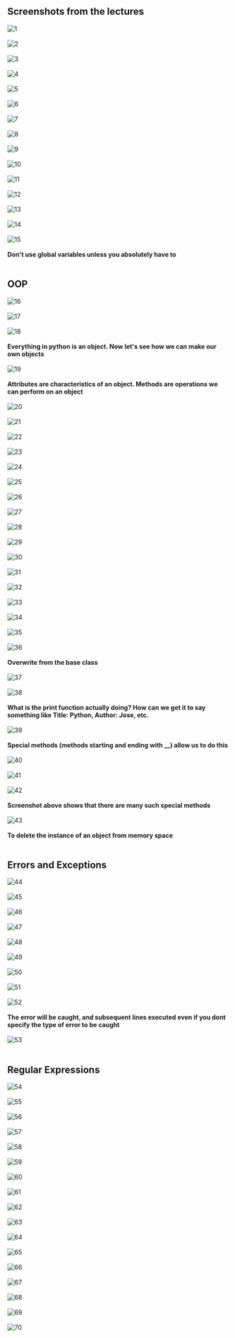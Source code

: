 ## Screenshots from the lectures<br>

![1](screenshots/1.PNG)<br><br>
![2](screenshots/2.PNG)<br><br>
![3](screenshots/3.PNG)<br><br>
![4](screenshots/4.PNG)<br><br>
![5](screenshots/5.PNG)<br><br>
![6](screenshots/6.PNG)<br><br>
![7](screenshots/7.PNG)<br><br>
![8](screenshots/8.PNG)<br><br>
![9](screenshots/9.PNG)<br><br>
![10](screenshots/10.PNG)<br><br>
![11](screenshots/11.PNG)<br><br>
![12](screenshots/12.PNG)<br><br>
![13](screenshots/13.PNG)<br><br>
![14](screenshots/14.PNG)<br><br>
![15](screenshots/15.PNG)<br><br>
**Don't use global variables unless you absolutely have to**<br><br>
## OOP
![16](screenshots/16.PNG)<br><br>
![17](screenshots/17.PNG)<br><br>
![18](screenshots/18.PNG)<br><br>
**Everything in python is an object. Now let's see how we can make our own objects**<br><br>
![19](screenshots/19.PNG)<br><br>
**Attributes are characteristics of an object. Methods are operations we can perform on an object**<br><br>
![20](screenshots/20.PNG)<br><br>
![21](screenshots/21.PNG)<br><br>
![22](screenshots/22.PNG)<br><br>
![23](screenshots/23.PNG)<br><br>
![24](screenshots/24.PNG)<br><br>
![25](screenshots/25.PNG)<br><br>
![26](screenshots/26.PNG)<br><br>
![27](screenshots/27.PNG)<br><br>
![28](screenshots/28.PNG)<br><br>
![29](screenshots/29.PNG)<br><br>
![30](screenshots/30.PNG)<br><br>
![31](screenshots/31.PNG)<br><br>
![32](screenshots/32.PNG)<br><br>
![33](screenshots/33.PNG)<br><br>
![34](screenshots/34.PNG)<br><br>
![35](screenshots/35.PNG)<br><br>
![36](screenshots/36.PNG)<br><br>
**Overwrite from the base class**<br><br>
![37](screenshots/37.PNG)<br><br>
![38](screenshots/38.PNG)<br><br>
**What is the print function actually doing? How can we get it to say something like Title: Python, Author: Jose, etc.**<br><br>
![39](screenshots/39.PNG)<br><br>
**Special methods (methods starting and ending with __) allow us to do this**<br><br>
![40](screenshots/40.PNG)<br><br>
![41](screenshots/41.PNG)<br><br>
![42](screenshots/42.PNG)<br><br>
**Screenshot above shows that there are many such special methods**<br><br>
![43](screenshots/43.PNG)<br><br>
**To delete the instance of an object from memory space**<br><br>
## Errors and Exceptions
![44](screenshots/44.PNG)<br><br>
![45](screenshots/45.PNG)<br><br>
![46](screenshots/46.PNG)<br><br>
![47](screenshots/47.PNG)<br><br>
![48](screenshots/48.PNG)<br><br>
![49](screenshots/49.PNG)<br><br>
![50](screenshots/50.PNG)<br><br>
![51](screenshots/51.PNG)<br><br>
![52](screenshots/52.PNG)<br><br>
**The error will be caught, and subsequent lines executed even if you dont specify the type of error to be caught**<br><br>
![53](screenshots/53.PNG)<br><br>
## Regular Expressions
![54](screenshots/54.PNG)<br><br>
![55](screenshots/55.PNG)<br><br>
![56](screenshots/56.PNG)<br><br>
![57](screenshots/57.PNG)<br><br>
![58](screenshots/58.PNG)<br><br>
![59](screenshots/59.PNG)<br><br>
![60](screenshots/60.PNG)<br><br>
![61](screenshots/61.PNG)<br><br>
![62](screenshots/62.PNG)<br><br>
![63](screenshots/63.PNG)<br><br>
![64](screenshots/64.PNG)<br><br>
![65](screenshots/65.PNG)<br><br>
![66](screenshots/66.PNG)<br><br>
![67](screenshots/67.PNG)<br><br>
![68](screenshots/68.PNG)<br><br>
![69](screenshots/69.PNG)<br><br>
![70](screenshots/70.PNG)<br><br>
